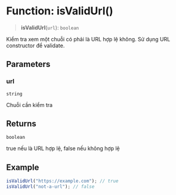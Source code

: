 # Function: isValidUrl()

> **isValidUrl**(`url`): `boolean`

Kiểm tra xem một chuỗi có phải là URL hợp lệ không.
Sử dụng URL constructor để validate.

## Parameters

### url

`string`

Chuỗi cần kiểm tra

## Returns

`boolean`

true nếu là URL hợp lệ, false nếu không hợp lệ

## Example

```typescript
isValidUrl("https://example.com"); // true
isValidUrl("not-a-url"); // false
```
